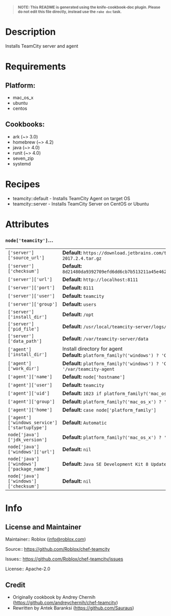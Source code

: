 > <sup>**NOTE: This README is generated using the knife-cookbook-doc plugin.
> Please do not edit this file directly, instead use the `rake doc` task.**</sup>

# Description

Installs TeamCity server and agent

# Requirements

## Platform:

* mac_os_x
* ubuntu
* centos

## Cookbooks:

* ark (~> 3.0)
* homebrew (~> 4.2)
* java (~> 4.0)
* runit (~> 4.0)
* seven_zip
* systemd

# Recipes

* teamcity::default - Installs TeamCity Agent on target OS
* teamcity::server - Installs TeamCity Server on CentOS or Ubuntu


# Attributes
### `node['teamcity']`...

<table>
  <tbody>
    <tr>
      <td>
        <code>['server']['source_url']</code>
      </td>
      <td>
        <strong>Default:</strong> <code>https://download.jetbrains.com/teamcity/TeamCity-2017.2.4.tar.gz</code>
      </td>
    </tr>
    <tr>
      <td>
        <code>['server']['checksum']</code>
      </td>
      <td>
        <strong>Default:</strong> <code>8d21480da9392709efd6dd6cb7b513211a45e462909799b5b880e36def1522fc</code>
      </td>
    </tr>
    <tr>
      <td>
        <code>['server']['url']</code>
      </td>
      <td>
        <strong>Default:</strong> <code>http://localhost:8111</code>
      </td>
    </tr>
    <tr>
      <td>
        <code>['server']['port']</code>
      </td>
      <td>
        <strong>Default:</strong> <code>8111</code>
      </td>
    </tr>
    <tr>
      <td>
        <code>['server']['user']</code>
      </td>
      <td>
        <strong>Default:</strong> <code>teamcity</code>
      </td>
    </tr>
    <tr>
      <td>
        <code>['server']['group']</code>
      </td>
      <td>
        <strong>Default:</strong> <code>users</code>
      </td>
    </tr>
    <tr>
      <td>
        <code>['server']['install_dir']</code>
      </td>
      <td>
        <strong>Default:</strong> <code>/opt</code>
      </td>
    </tr>
    <tr>
      <td>
        <code>['server']['pid_file']</code>
      </td>
      <td>
        <strong>Default:</strong> <code>/usr/local/teamcity-server/logs/catalina.pid</code>
      </td>
    </tr>
    <tr>
      <td>
        <code>['server']['data_path']</code>
      </td>
      <td>
        <strong>Default:</strong> <code>/var/teamcity-server/data</code>
      </td>
    </tr>
    <tr>
      <td>
        <code>['agent']['install_dir']</code>
      </td>
      <td>
        Install directory for agent<br><strong>Default:</strong> <code>platform_family?('windows') ? 'C:\\' : '/opt</code>
      </td>
    </tr>
    <tr>
      <td>
        <code>['agent']['work_dir']</code>
      </td>
      <td>
        <strong>Default:</strong> <code>platform_family?('windows') ? 'C:\\teamcity-agent' : '/var/teamcity-agent</code>
      </td>
    </tr>
    <tr>
      <td>
        <code>['agent']['name']</code>
      </td>
      <td>
        <strong>Default:</strong> <code>node['hostname']</code>
      </td>
    </tr>
    <tr>
      <td>
        <code>['agent']['user']</code>
      </td>
      <td>
        <strong>Default:</strong> <code>teamcity</code>
      </td>
    </tr>
    <tr>
      <td>
        <code>['agent']['uid']</code>
      </td>
      <td>
        <strong>Default:</strong> <code>1023 if platform_family?('mac_os_x')</code>
      </td>
    </tr>
    <tr>
      <td>
        <code>['agent']['group']</code>
      </td>
      <td>
        <strong>Default:</strong> <code>platform_family?('mac_os_x') ? 'staff' : 'users</code>
      </td>
    </tr>
    <tr>
      <td>
        <code>['agent']['home']</code>
      </td>
      <td>
        <strong>Default:</strong> <code>case node['platform_family']</code>
      </td>
    </tr>
    <tr>
      <td>
        <code>['agent']['windows_service']['startuptype']</code>
      </td>
      <td>
        <strong>Default:</strong> <code>Automatic</code>
      </td>
    </tr>
    <tr>
      <td>
        <code>node['java']['jdk_version']</code>
      </td>
      <td>
        <strong>Default:</strong> <code>platform_family?('mac_os_x') ? '' : '8</code>
      </td>
    </tr>
    <tr>
      <td>
        <code>node['java']['windows']['url']</code>
      </td>
      <td>
        <strong>Default:</strong> <code>nil</code>
      </td>
    </tr>
    <tr>
      <td>
        <code>node['java']['windows']['package_name']</code>
      </td>
      <td>
        <strong>Default:</strong> <code>Java SE Development Kit 8 Update 152 (64-bit)</code>
      </td>
    </tr>
    <tr>
      <td>
        <code>node['java']['windows']['checksum']</code>
      </td>
      <td>
        <strong>Default:</strong> <code>nil</code>
      </td>
    </tr>
  </tbody>
</table>


# Info

## License and Maintainer

Maintainer:: Roblox (<info@roblox.com>)

Source:: https://github.com/Roblox/chef-teamcity

Issues:: https://github.com/Roblox/chef-teamcity/issues

License:: Apache-2.0

## Credit

* Originally cookbook by Andrey Chernih (https://github.com/andreychernih/chef-teamcity)
* Rewritten by Antek Baranksi (https://github.com/Sauraus)
